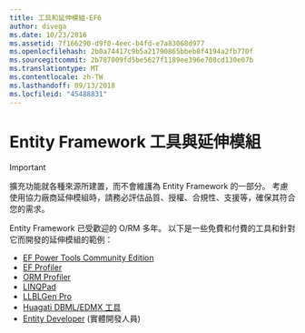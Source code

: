 ```yaml
---
title: 工具和延伸模組-EF6
author: divega
ms.date: 10/23/2016
ms.assetid: 7f166290-d9f0-4eec-b4fd-e7a83068d977
ms.openlocfilehash: 2b0a74417c9b5a21790865bbeb8f4194a2fb770f
ms.sourcegitcommit: 2b787009fd5be5627f1189ee396e708cd130e07b
ms.translationtype: MT
ms.contentlocale: zh-TW
ms.lasthandoff: 09/13/2018
ms.locfileid: "45488831"
---
```

# <a name="entity-framework-tools--extensions"></a>Entity Framework 工具與延伸模組
> [!IMPORTANT]  
> 擴充功能就各種來源所建置，而不會維護為 Entity Framework 的一部分。 考慮使用協力廠商延伸模組時，請務必評估品質、授權、合規性、支援等，確保其符合您的需求。

Entity Framework 已受歡迎的 O/RM 多年。 以下是一些免費和付費的工具和針對它而開發的延伸模組的範例：    

- [EF Power Tools Community Edition](https://marketplace.visualstudio.com/items?itemName=ErikEJ.EntityFramework6PowerToolsCommunityEdition)
- [EF Profiler](https://efprof.com)  
- [ORM Profiler](https://www.ormprofiler.com)  
- [LINQPad](https://www.linqpad.net)  
- [LLBLGen Pro](https://www.llblgen.com)  
- [Huagati DBML/EDMX 工具](https://www.huagati.com/dbmltools)  
- [Entity Developer](https://www.devart.com/entitydeveloper) (實體開發人員)  
